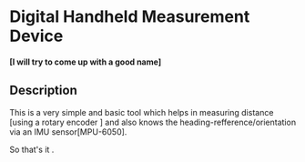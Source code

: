 # Digital Handheld Measurement Device
#### [I will try to come up with a good name]
## Description
This is a very simple and basic tool which helps in measuring distance [using a rotary encoder ] and also knows the heading-refference/orientation via an IMU sensor[MPU-6050].

So that's it .

## 

